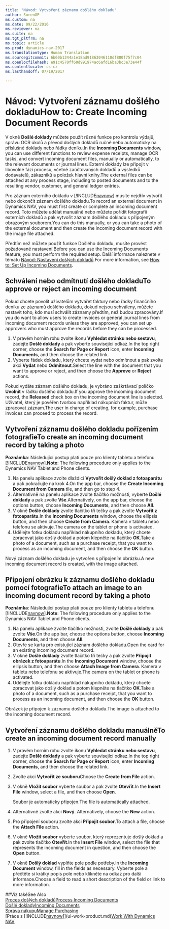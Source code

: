 ```yaml
---
title: "Návod: Vytvoření záznamu došlého dokladu"
author: SorenGP
ms.custom: na
ms.date: 09/22/2016
ms.reviewer: na
ms.suite: na
ms.tgt_pltfrm: na
ms.topic: article
ms.prod: dynamics-nav-2017
ms.translationtype: Human Translation
ms.sourcegitcommit: 6b60b1344a1e18ad91863046110df880f75f7c04
ms.openlocfilehash: e91c4570ff60d991974ac6afd16ba3bc3e73e44f
ms.contentlocale: cs-cz
ms.lasthandoff: 07/19/2017

---
```


# <a name="how-to-create-incoming-document-records"></a><span data-ttu-id="9c1c1-102">Návod: Vytvoření záznamu došlého dokladu</span><span class="sxs-lookup"><span data-stu-id="9c1c1-102">How to: Create Incoming Document Records</span></span>
<span data-ttu-id="9c1c1-103">V okně **Došlé doklady** můžete použít různé funkce pro kontrolu výdajů, správu OCR úkolů a převod došlých dokladů ručně nebo automaticky na příslušné doklady nebo řádky deníku.</span><span class="sxs-lookup"><span data-stu-id="9c1c1-103">In the **Incoming Documents** window, you can use different functions to review expense receipts, manage OCR tasks, and convert incoming document files, manually or automatically, to the relevant documents or journal lines.</span></span> <span data-ttu-id="9c1c1-104">Externí doklady lze připojit v libovolné fázi procesu, včetně zaúčtovaných dokladů a výsledků dodavatelů, zákazníků a položek hlavní knihy.</span><span class="sxs-lookup"><span data-stu-id="9c1c1-104">The external files can be attached at any process stage, including to posted documents and to the resulting vendor, customer, and general ledger entries.</span></span>

<span data-ttu-id="9c1c1-105">Pro záznam externího dokladu v [!INCLUDE[navnow](includes/navnow_md.md)] musíte nejdřív vytvořit nebo dokončit záznam došlého dokladu.</span><span class="sxs-lookup"><span data-stu-id="9c1c1-105">To record an external document in Dynamics NAV, you must first create or complete an incoming document record.</span></span> <span data-ttu-id="9c1c1-106">Toto můžete udělat manuálně nebo můžete pořídit fotografii externích dokladů a pak vytvořit záznam došlého dokladu s připojeným obrazovým souborem.</span><span class="sxs-lookup"><span data-stu-id="9c1c1-106">You can do this manually, or you can take a photo of the external document and then create the incoming document record with the image file attached.</span></span>

<span data-ttu-id="9c1c1-107">Předtím než můžete použít funkce Došlého dokladu, musíte provést požadované nastavení.</span><span class="sxs-lookup"><span data-stu-id="9c1c1-107">Before you can use the Incoming Documents feature, you must perform the required setup.</span></span> <span data-ttu-id="9c1c1-108">Další informace naleznete v tématu [Návod: Nastavení došlých dokladů](across-how-setup-income-documents.md).</span><span class="sxs-lookup"><span data-stu-id="9c1c1-108">For more information, see [How to: Set Up Incoming Documents](across-how-setup-income-documents.md).</span></span>

## <a name="to-approve-or-reject-an-incoming-document"></a><span data-ttu-id="9c1c1-109">Schválení nebo odmítnutí došlého dokladu</span><span class="sxs-lookup"><span data-stu-id="9c1c1-109">To approve or reject an incoming document</span></span>
<span data-ttu-id="9c1c1-110">Pokud chcete povolit uživatelům vytvářet faktury nebo řádky finančního deníku ze záznamů došlého dokladu, dokud nejsou schváleny, můžete nastavit toho, kdo musí schválit záznamy předtím, než budou zpracovány.</span><span class="sxs-lookup"><span data-stu-id="9c1c1-110">If you do want to allow users to create invoices or general journal lines from incoming document records unless they are approved, you can set up approvers who must approve the records before they can be processed.</span></span>

1. <span data-ttu-id="9c1c1-111">V pravém horním rohu zvolte ikonu **Vyhledat stránku nebo sestavu**, zadejte **Došlé doklady** a pak vyberte související odkaz.</span><span class="sxs-lookup"><span data-stu-id="9c1c1-111">In the top right corner, choose the **Search for Page or Report** icon, enter **Incoming Documents**, and then choose the related link.</span></span>
2. <span data-ttu-id="9c1c1-112">Vyberte řádek dokladu, který chcete vydat nebo odmítnout a pak zvolte akci **Vydat** nebo **Odmítnout**.</span><span class="sxs-lookup"><span data-stu-id="9c1c1-112">Select the line with the document that you want to approve or reject, and then choose the **Approve** or **Reject** actions.</span></span>

<span data-ttu-id="9c1c1-113">Pokud vydáte záznam došlého dokladu, je vybráno zaškrtávací políčko **Uvolnit** v řádku došlého dokladu.</span><span class="sxs-lookup"><span data-stu-id="9c1c1-113">If you approve the incoming document record, the **Released** check box on the incoming document line is selected.</span></span> <span data-ttu-id="9c1c1-114">Uživatel, který je pověřen tvorbou například nákupních faktur, může zpracovat záznam.</span><span class="sxs-lookup"><span data-stu-id="9c1c1-114">The user in charge of creating, for example, purchase invoices can proceed to process the record.</span></span>

## <a name="to-create-an-incoming-document-record-by-taking-a-photo"></a><span data-ttu-id="9c1c1-115">Vytvoření záznamu došlého dokladu pořízením fotografie</span><span class="sxs-lookup"><span data-stu-id="9c1c1-115">To create an incoming document record by taking a photo</span></span>
<span data-ttu-id="9c1c1-116">**Poznámka**: Následující postup platí pouze pro klienty tabletu a telefonu [!INCLUDE[navnow](includes/navnow_md.md)].</span><span class="sxs-lookup"><span data-stu-id="9c1c1-116">**Note**: The following procedure only applies to the Dynamics NAV Tablet and Phone clients.</span></span>

1. <span data-ttu-id="9c1c1-117">Na panelu aplikace zvolte dlaždici **Vytvořit došlý doklad z fotoaparátu** a pak pokračujte na krok 4.</span><span class="sxs-lookup"><span data-stu-id="9c1c1-117">On the app bar, choose the **Create Incoming Document from Camera** tile, and then go to step 4.</span></span>
2. <span data-ttu-id="9c1c1-118">Alternativně na panelu aplikace zvolte tlačítko možnosti, vyberte **Došlé doklady** a pak zvolte **Vše**.</span><span class="sxs-lookup"><span data-stu-id="9c1c1-118">Alternatively, on the app bar, choose the options button, choose **Incoming Documents**, and then choose **All**.</span></span>
3. <span data-ttu-id="9c1c1-119">V okně **Došlé doklady** zvolte tlačítko tři tečky a pak zvolte **Vytvořit z fotoaparátu**.</span><span class="sxs-lookup"><span data-stu-id="9c1c1-119">In the **Incoming Documents** window, choose the ellipsis button, and then choose **Create from Camera**.</span></span> <span data-ttu-id="9c1c1-120">Kamera v tabletu nebo telefonu se aktivuje.</span><span class="sxs-lookup"><span data-stu-id="9c1c1-120">The camera on the tablet or phone is activated.</span></span>
4. <span data-ttu-id="9c1c1-121">Udělejte fotku dokladu například nákupního dokladu, který chcete zpracovat jako došlý doklad a potom klepněte na tlačítko **OK**.</span><span class="sxs-lookup"><span data-stu-id="9c1c1-121">Take a photo of a document, such as a purchase receipt, that you want to process as an incoming document, and then choose the **OK** button.</span></span>

<span data-ttu-id="9c1c1-122">Nový záznam došlého dokladu je vytvořen s připojením obrázku.</span><span class="sxs-lookup"><span data-stu-id="9c1c1-122">A new incoming document record is created, with the image attached.</span></span>

## <a name="to-attach-an-image-to-an-incoming-document-record-by-taking-a-photo"></a><span data-ttu-id="9c1c1-123">Připojení obrázku k záznamu došlého dokladu pomocí fotografie</span><span class="sxs-lookup"><span data-stu-id="9c1c1-123">To attach an image to an incoming document record by taking a photo</span></span>
<span data-ttu-id="9c1c1-124">**Poznámka**: Následující postup platí pouze pro klienty tabletu a telefonu [!INCLUDE[navnow](includes/navnow_md.md)].</span><span class="sxs-lookup"><span data-stu-id="9c1c1-124">**Note**: The following procedure only applies to the Dynamics NAV Tablet and Phone clients.</span></span>

1. <span data-ttu-id="9c1c1-125">Na panelu aplikace zvolte tlačítko možnosti, zvolte **Došlé doklady** a pak zvolte **Vše**.</span><span class="sxs-lookup"><span data-stu-id="9c1c1-125">On the app bar, choose the options button, choose **Incoming Documents**, and then choose **All**.</span></span>
2. <span data-ttu-id="9c1c1-126">Otevře se karta pro existující záznam došlého dokladu.</span><span class="sxs-lookup"><span data-stu-id="9c1c1-126">Open the card for an existing incoming document record.</span></span>
3. <span data-ttu-id="9c1c1-127">V okně **Došlé doklady** zvolte tlačítko tři tečky a pak zvolte **Připojit obrázek z fotoaparátu**.</span><span class="sxs-lookup"><span data-stu-id="9c1c1-127">In the **Incoming Document** window, choose the ellipsis button, and then choose **Attach Image from Camera**.</span></span> <span data-ttu-id="9c1c1-128">Kamera v tabletu nebo telefonu se aktivuje.</span><span class="sxs-lookup"><span data-stu-id="9c1c1-128">The camera on the tablet or phone is activated.</span></span>
4. <span data-ttu-id="9c1c1-129">Udělejte fotku dokladu například nákupního dokladu, který chcete zpracovat jako došlý doklad a potom klepněte na tlačítko **OK**.</span><span class="sxs-lookup"><span data-stu-id="9c1c1-129">Take a photo of a document, such as a purchase receipt, that you want to process as an incoming document, and then choose the **OK** button.</span></span>

<span data-ttu-id="9c1c1-130">Obrázek je připojen k záznamu došlého dokladu.</span><span class="sxs-lookup"><span data-stu-id="9c1c1-130">The image is attached to the incoming document record.</span></span>

## <a name="to-create-an-incoming-document-record-manually"></a><span data-ttu-id="9c1c1-131">Vytvoření záznamu došlého dokladu manuálně</span><span class="sxs-lookup"><span data-stu-id="9c1c1-131">To create an incoming document record manually</span></span>
1. <span data-ttu-id="9c1c1-132">V pravém horním rohu zvolte ikonu **Vyhledat stránku nebo sestavu**, zadejte **Došlé doklady** a pak vyberte související odkaz.</span><span class="sxs-lookup"><span data-stu-id="9c1c1-132">In the top right corner, choose the **Search for Page or Report** icon, enter **Incoming Documents**, and then choose the related link.</span></span>
2. <span data-ttu-id="9c1c1-133">Zvolte akci **Vytvořit ze souboru**</span><span class="sxs-lookup"><span data-stu-id="9c1c1-133">Choose the **Create from File** action.</span></span>  
3. <span data-ttu-id="9c1c1-134">V okně **Vložit soubor** vyberte soubor a pak zvolte **Otevřít**.</span><span class="sxs-lookup"><span data-stu-id="9c1c1-134">In the **Insert File** window, select a file, and then choose **Open**.</span></span>

    <span data-ttu-id="9c1c1-135">Soubor je automaticky připojen.</span><span class="sxs-lookup"><span data-stu-id="9c1c1-135">The file is automatically attached.</span></span>
4. <span data-ttu-id="9c1c1-136">Alternativně zvolte akci **Nový**. </span><span class="sxs-lookup"><span data-stu-id="9c1c1-136">Alternatively, choose the **New** action.</span></span>
5. <span data-ttu-id="9c1c1-137">Pro připojení souboru zvolte akci **Připojit soubor**.</span><span class="sxs-lookup"><span data-stu-id="9c1c1-137">To attach a file, choose the **Attach File** action.</span></span>
6. <span data-ttu-id="9c1c1-138">V okně **Vložit soubor** vyberte soubor, který reprezentuje došlý doklad a pak zvolte tlačítko **Otevřít**.</span><span class="sxs-lookup"><span data-stu-id="9c1c1-138">In the **Insert File** window, select the file that represents the incoming document in question, and then choose the **Open** button.</span></span>
7. <span data-ttu-id="9c1c1-139">V okně **Došlý doklad** vyplňte pole podle potřeby.</span><span class="sxs-lookup"><span data-stu-id="9c1c1-139">In the **Incoming Document** window, fill in the fields as necessary.</span></span> <span data-ttu-id="9c1c1-140">Vyberte pole a přečtěte si krátký popis pole nebo klikněte na odkaz pro další informace.</span><span class="sxs-lookup"><span data-stu-id="9c1c1-140">Choose a field to read a short description of the field or link to more information.</span></span>

##<a name="see-also"></a><span data-ttu-id="9c1c1-141">Viz také</span><span class="sxs-lookup"><span data-stu-id="9c1c1-141">See Also</span></span>  
[<span data-ttu-id="9c1c1-142">Proces došlých dokladů</span><span class="sxs-lookup"><span data-stu-id="9c1c1-142">Process Incoming Documents</span></span>](across-process-income-documents.md)  
[<span data-ttu-id="9c1c1-143">Došlé doklady</span><span class="sxs-lookup"><span data-stu-id="9c1c1-143">Incoming Documents</span></span>](across-income-documents.md)  
[<span data-ttu-id="9c1c1-144">Správa nákupu</span><span class="sxs-lookup"><span data-stu-id="9c1c1-144">Manage Purchasing</span></span>](purchasing-manage-purchasing.md)  
<span data-ttu-id="9c1c1-145">[Práce s [!INCLUDE[navnow](includes/navnow_md.md)]](ui-work-product.md)</span><span class="sxs-lookup"><span data-stu-id="9c1c1-145">[Work With Dynamics NAV](ui-work-product.md)</span></span>

